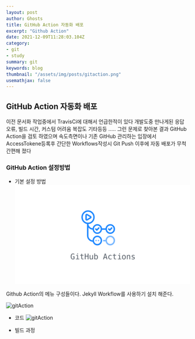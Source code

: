 ```yaml
---
layout: post
author: Ghosts
title: GitHub Action 자동화 배포
excerpt: "Github Action"
date: 2021-12-09T11:28:03.104Z
category:
- git
- study
summary: git 
keywords: blog
thumbnail: "/assets/img/posts/gitaction.png"
usemathjax: false
---
```


## GitHub Action 자동화 배포
 이전 문서화 작업중에서 TravisCi에 대해서 언급한적이 있다
개발도중 만나게된 응답 오류, 빌드 시간, 커스텀 어려움 복잡도 기타등등 .....
그런 문제로 찾아본 결과 GitHub Action을 검토 하였으며 
속도측면이나 기존 GitHub 관리하는 입장에서 AccessTokene등록후 간단한 Workflows작성시 Git Push 이후에 자동 배포가 무척간편해 졌다

### GitHub Action 설정방법
 - 기본 설정 방법
![gitAction](/assets/img/posts/gitaction.png)

Github Action의 메뉴 구성들이다. Jekyll Workflow를 사용하기 설치 해준다. 

![gitAction](/assets/img/posts/gitaction2.png)
- 코드 
![gitAction](/assets/img/posts/blog4.png)

- 빌드 과정